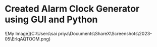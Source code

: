 # Created Alarm Clock Generator using GUI and Python

![My Image](C:\Users\sai priya\Documents\ShareX\Screenshots\2023-05\ErlqAQTOOM.png)
